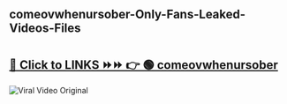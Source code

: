 
 ## comeovwhenursober-Only-Fans-Leaked-Videos-Files

# <h2><a href="https://mediaupload.pro?comeovwhenursober">🔗 Click to LINKS ⏩⏩ 👉 🟢 comeovwhenursober </a></h2>

<a href="https://mediaupload.pro?comeovwhenursober" rel="nofollow" data-target="animated-image.originalLink"><img src="https://i.ibb.co.com/xMMVF88/686577567.gif" alt="Viral Video Original" style="max-width: 100%; display: inline-block;" data-target="animated-image.originalImage"></a>